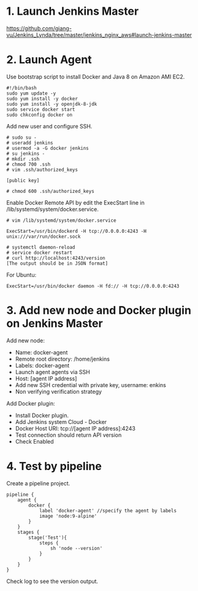 # 1. Launch Jenkins Master
https://github.com/giang-vu/Jenkins_Lynda/tree/master/jenkins_nginx_aws#launch-jenkins-master

# 2. Launch Agent
Use bootstrap script to install Docker and Java 8 on Amazon AMI EC2.
```
#!/bin/bash
sudo yum update -y
sudo yum install -y docker
sudo yum install -y openjdk-8-jdk
sudo service docker start
sudo chkconfig docker on
```
Add new user and configure SSH.
```
# sudo su -
# useradd jenkins
# usermod -a -G docker jenkins
# su jenkins -
# mkdir .ssh
# chmod 700 .ssh
# vim .ssh/authorized_keys

[public key]

# chmod 600 .ssh/authorized_keys
```
Enable Docker Remote API by edit the ExecStart line in /lib/systemd/system/docker.service.
```
# vim /lib/systemd/system/docker.service

ExecStart=/usr/bin/dockerd -H tcp://0.0.0.0:4243 -H unix:///var/run/docker.sock

# systemctl daemon-reload
# service docker restart
# curl http://localhost:4243/version
[The output should be in JSON format]
```
For Ubuntu:
```
ExecStart=/usr/bin/docker daemon -H fd:// -H tcp://0.0.0.0:4243
```

# 3. Add new node and Docker plugin on Jenkins Master
Add new node:
- Name: docker-agent
- Remote root directory: /home/jenkins
- Labels: docker-agent
- Launch agent agents via SSH
- Host: [agent IP address]
- Add new SSH credential with private key, username: enkins
- Non verifying verification strategy

Add Docker plugin:
- Install Docker plugin.
- Add Jenkins system Cloud - Docker
- Docker Host URI: tcp://[agent IP address]:4243
- Test connection should return API version
- Check Enabled

# 4. Test by pipeline
Create a pipeline project.
```
pipeline {
    agent {
        docker {
            label 'docker-agent' //specify the agent by labels
            image 'node:9-alpine'
        }
    }
    stages {
        stage('Test'){
            steps {
                sh 'node --version'
            }
        }
    }
}
```
Check log to see the version output.
```
